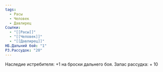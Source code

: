 ```yaml
---
tags:
  - Расы
  - Человек
  - Давлирец
Ссылки:
  - "[[Расы]]"
  - "[[Человек]]"
  - "[[Давлирец]]"
НБ.Дальний бой: "1"
РЗ.Рассудок: "20"
---
```

Наследие истребителя:
+1 на броски дальнего боя.
Запас рассудка: + 10









